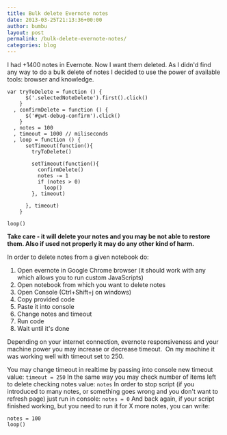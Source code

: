 ```yaml
---
title: Bulk delete Evernote notes
date: 2013-03-25T21:13:36+00:00
author: bumbu
layout: post
permalink: /bulk-delete-evernote-notes/
categories: blog
---
```

I had +1400 notes in Evernote. Now I want them deleted. As I didn'd find any way to do a bulk delete of notes I decided to use the power of available tools: browser and knowledge.
<pre class="language-js"><code>var tryToDelete = function () {
      $('.selectedNoteDelete').first().click()
    }
  , confirmDelete = function () {
      $('#gwt-debug-confirm').click()
    }
  , notes = 100
  , timeout = 1000 // miliseconds
  , loop = function () {
      setTimeout(function(){
        tryToDelete()

        setTimeout(function(){
          confirmDelete()
          notes -= 1
          if (notes &gt; 0)
            loop()
        }, timeout)

      }, timeout)
    }

loop()</code></pre>
<strong>Take care - it will delete your notes and you may be not able to restore them. Also if used not properly it may do any other kind of harm.</strong>

In order to delete notes from a given notebook do:
<ol>
  <li><span style="line-height: 13px;">Open evernote in Google Chrome browser (it should work with any which allows you to run custom JavaScripts)</span></li>
  <li>Open notebook from which you want to delete notes</li>
  <li>Open Console (Ctrl+Shift+j on windows)</li>
  <li>Copy provided code</li>
  <li>Paste it into console</li>
  <li>Change notes and timeout</li>
  <li>Run code</li>
  <li>Wait until it's done</li>
</ol>
Depending on your internet connection, evernote responsiveness and your machine power you may increase or decrease timeout.  On my machine it was working well with timeout set to 250.

You may change timeout in realtime by passing into console new timeout value:
<code>timeout = 250</code>
In the same way you may check number of items left to delete checking notes value:
<code>notes</code>
In order to stop script (if you introduced to many notes, or something goes wrong and you don't want to refresh page) just run in console:
<code>notes = 0</code>
And back again, if your script finished working, but you need to run it for X more notes, you can write:
<pre class="language-js"><code>notes = 100
loop()</code></pre>
